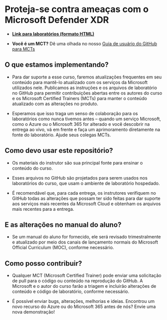 # Proteja-se contra ameaças com o Microsoft Defender XDR

- **[Link para laboratórios (formato HTML)](https://microsoftlearning.github.io/Defend-against-cyberthreats-Microsoft-Defender-XDR/)**

- **Você é um MCT?** Dê uma olhada no nosso [Guia de usuário do GitHub para MCTs](https://microsoftlearning.github.io/MCT-User-Guide/)

## O que estamos implementando?

- Para dar suporte a esse curso, faremos atualizações frequentes em seu conteúdo para mantê-lo atualizado com os serviços da Microsoft utilizados nele. Publicamos as instruções e os arquivos de laboratório no GitHub para permitir contribuições abertas entre os autores do curso e os Microsoft Certified Trainers (MCTs) para manter o conteúdo atualizado com as alterações no produto.

- Esperamos que isso traga um senso de colaboração para os laboratórios como nunca tivemos antes – quando um serviço Microsoft, como o Azure ou o Microsoft 365 for alterado e você descobrir na entrega ao vivo, vá em frente e faça um aprimoramento diretamente na fonte do laboratório. Ajude seus colegas MCTs.

## Como devo usar este repositório?

- Os materiais do instrutor são sua principal fonte para ensinar o conteúdo do curso.

- Esses arquivos no GitHub são projetados para serem usados nos laboratórios do curso, que usam o ambiente de laboratório hospedado.

- É recomendável que, para cada entrega, os instrutores verifiquem no GitHub todas as alterações que possam ter sido feitas para dar suporte aos serviços mais recentes da Microsoft Cloud e obtenham os arquivos mais recentes para a entrega.

## E as alterações no manual do aluno?

- Se um manual do aluno for fornecido, ele será revisado trimestralmente e atualizado por meio dos canais de lançamento normais do Microsoft Official Curriculum (MOC), conforme necessário.

## Como posso contribuir?

- Qualquer MCT (Microsoft Certified Trainer) pode enviar uma solicitação de pull para o código ou conteúdo na reprodução do GitHub. A Microsoft e o autor do curso farão a triagem e incluirão alterações de conteúdo e código de laboratório, conforme necessário.

- É possível enviar bugs, alterações, melhorias e ideias. Encontrou um novo recurso do Azure ou do Microsoft 365 antes de nós? Envie uma nova demonstração!
